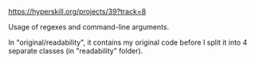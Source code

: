 https://hyperskill.org/projects/39?track=8

Usage of regexes and command-line arguments.

In "original/readability", it contains my original code before I split it into 4 separate classes (in "readability" folder).
